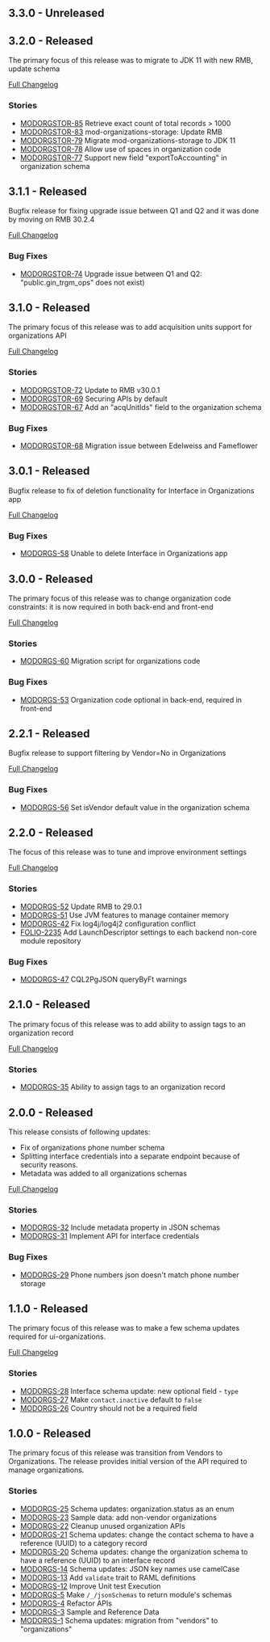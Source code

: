 ## 3.3.0 - Unreleased
## 3.2.0 - Released
The primary focus of this release was to migrate to JDK 11 with new RMB, update schema

[Full Changelog](https://github.com/folio-org/mod-organizations-storage/compare/v3.1.1...v3.2.0)

### Stories
* [MODORGSTOR-85](https://issues.folio.org/browse/MODORGSTOR-85) Retrieve exact count of total records > 1000
* [MODORGSTOR-83](https://issues.folio.org/browse/MODORGSTOR-83) mod-organizations-storage: Update RMB
* [MODORGSTOR-79](https://issues.folio.org/browse/MODORGSTOR-79) Migrate mod-organizations-storage to JDK 11
* [MODORGSTOR-78](https://issues.folio.org/browse/MODORGSTOR-78) Allow use of spaces in organization code
* [MODORGSTOR-77](https://issues.folio.org/browse/MODORGSTOR-77) Support new field "exportToAccounting" in organization schema

## 3.1.1 - Released
Bugfix release for fixing upgrade issue between Q1 and Q2 and it was done by moving on RMB 30.2.4

[Full Changelog](https://github.com/folio-org/mod-organizations-storage/compare/v3.1.0...v3.1.1)

### Bug Fixes
* [MODORGSTOR-74](https://issues.folio.org/browse/MODORGSTOR-74) Upgrade issue between Q1 and Q2: "public.gin_trgm_ops" does not exist)

## 3.1.0 - Released
The primary focus of this release was to add acquisition units support for organizations API

[Full Changelog](https://github.com/folio-org/mod-organizations-storage/compare/v3.0.1...v3.1.0)

### Stories
* [MODORGSTOR-72](https://issues.folio.org/browse/MODORGSTOR-72) Update to RMB v30.0.1
* [MODORGSTOR-69](https://issues.folio.org/browse/MODORGSTOR-69) Securing APIs by default
* [MODORGSTOR-67](https://issues.folio.org/browse/MODORGSTOR-67) Add an "acqUnitIds" field to the organization schema

### Bug Fixes
* [MODORGSTOR-68](https://issues.folio.org/browse/MODORGSTOR-68) Migration issue between Edelweiss and Fameflower

## 3.0.1 - Released
Bugfix release to fix of deletion functionality for Interface in Organizations app

[Full Changelog](https://github.com/folio-org/mod-organizations-storage/compare/v3.0.0...v3.0.1)

### Bug Fixes
* [MODORGS-58](https://issues.folio.org/browse/MODORGS-58) Unable to delete Interface in Organizations app

## 3.0.0 - Released
The primary focus of this release was to change organization code constraints: it is now required in both back-end and front-end

[Full Changelog](https://github.com/folio-org/mod-organizations-storage/compare/v2.2.1...v3.0.0)

### Stories
* [MODORGS-60](https://issues.folio.org/browse/MODORGS-60) Migration script for organizations code

### Bug Fixes
* [MODORGS-53](https://issues.folio.org/browse/MODORGS-53) Organization code optional in back-end, required in front-end

## 2.2.1 - Released
Bugfix release to support filtering by Vendor=No in Organizations

[Full Changelog](https://github.com/folio-org/mod-organizations-storage/compare/v2.2.0...v2.2.1)

### Bug Fixes
* [MODORGS-56](https://issues.folio.org/browse/MODORGS-56) Set isVendor default value in the organization schema

## 2.2.0 - Released
The focus of this release was to tune and improve environment settings

[Full Changelog](https://github.com/folio-org/mod-organizations-storage/compare/v2.1.0...v2.2.0)

### Stories
* [MODORGS-52](https://issues.folio.org/browse/MODORGS-52) Update RMB to 29.0.1
* [MODORGS-51](https://issues.folio.org/browse/MODORGS-51) Use JVM features to manage container memory
* [MODORGS-42](https://issues.folio.org/browse/MODORGS-42) Fix log4j/log4j2 configuration conflict
* [FOLIO-2235](https://issues.folio.org/browse/FOLIO-2235) Add LaunchDescriptor settings to each backend non-core module repository

### Bug Fixes
* [MODORGS-47](https://issues.folio.org/browse/MODORGS-47) CQL2PgJSON queryByFt warnings

## 2.1.0 - Released
The primary focus of this release was to add ability to assign tags to an organization record

[Full Changelog](https://github.com/folio-org/mod-organizations-storage/compare/v2.0.0...v2.1.0)

### Stories
* [MODORGS-35](https://issues.folio.org/browse/MODORGS-35) Ability to assign tags to an organization record

## 2.0.0 - Released
This release consists of following updates:
* Fix of organizations phone number schema
* Splitting interface credentials into a separate endpoint because of security reasons.
* Metadata was added to all organizations schemas

[Full Changelog](https://github.com/folio-org/mod-organizations-storage/compare/v1.1.0...v2.0.0)

### Stories
* [MODORGS-32](https://issues.folio.org/browse/MODORGS-32) Include metadata property in JSON schemas
* [MODORGS-31](https://issues.folio.org/browse/MODORGS-31) Implement API for interface credentials

### Bug Fixes
* [MODORGS-29](https://issues.folio.org/browse/MODORGS-29) Phone numbers json doesn't match phone number storage

## 1.1.0 - Released
The primary focus of this release was to make a few schema updates required for ui-organizations.

[Full Changelog](https://github.com/folio-org/mod-organizations-storage/compare/v1.0.0...v1.1.0)

### Stories
 * [MODORGS-28](https://issues.folio.org/browse/MODORDERS-28) Interface schema update: new optional field - `type`
 * [MODORGS-27](https://issues.folio.org/browse/MODORDERS-27) Make `contact.inactive` default to `false`
 * [MODORGS-26](https://issues.folio.org/browse/MODORDERS-26) Country should not be a required field

## 1.0.0 - Released
The primary focus of this release was transition from Vendors to Organizations. The release provides initial version of the API required to manage organizations.

### Stories
 * [MODORGS-25](https://issues.folio.org/browse/MODORDERS-25) Schema updates: organization.status as an enum
 * [MODORGS-23](https://issues.folio.org/browse/MODORDERS-23) Sample data: add non-vendor organizations
 * [MODORGS-22](https://issues.folio.org/browse/MODORDERS-22) Cleanup unused organization APIs
 * [MODORGS-21](https://issues.folio.org/browse/MODORDERS-21) Schema updates: change the contact schema to have a reference (UUID) to a category record
 * [MODORGS-20](https://issues.folio.org/browse/MODORDERS-20) Schema updates: change the organization schema to have a reference (UUID) to an interface record
 * [MODORGS-14](https://issues.folio.org/browse/MODORDERS-14) Schema updates: JSON key names use camelCase
 * [MODORGS-13](https://issues.folio.org/browse/MODORDERS-13) Add `validate` trait to RAML definitions
 * [MODORGS-12](https://issues.folio.org/browse/MODORDERS-12) Improve Unit test Execution
 * [MODORGS-5](https://issues.folio.org/browse/MODORDERS-5) Make `/_/jsonSchemas` to return module's schemas
 * [MODORGS-4](https://issues.folio.org/browse/MODORDERS-4) Refactor APIs
 * [MODORGS-3](https://issues.folio.org/browse/MODORDERS-3) Sample and Reference Data
 * [MODORGS-1](https://issues.folio.org/browse/MODORDERS-1) Schema updates: migration from "vendors" to "organizations"
